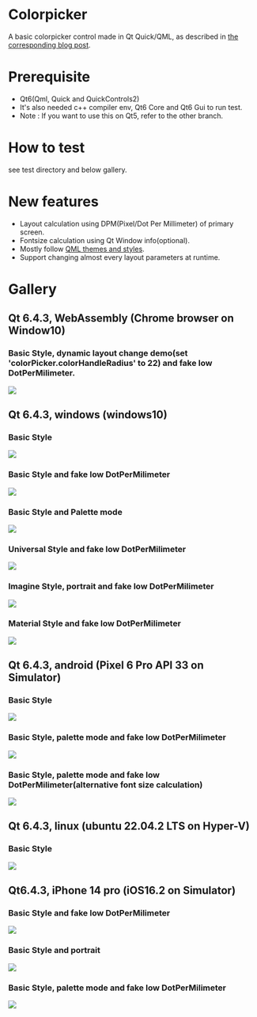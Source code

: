 # Colorpicker
A basic colorpicker control made in Qt Quick/QML, as described in [the corresponding blog post](http://blog.ruslans.com/2010/12/cute-quick-colorpicker.html).

# Prerequisite
- Qt6(Qml, Quick and QuickControls2)
- It's also needed c++ compiler env, Qt6 Core and Qt6 Gui to run test.
- Note : If you want to use this on Qt5, refer to the other branch.

# How to test
see test directory and below gallery.

# New features
- Layout calculation using DPM(Pixel/Dot Per Millimeter) of primary screen.
- Fontsize calculation using Qt Window info(optional).
- Mostly follow [QML themes and styles](https://doc.qt.io/qt-6/qtquickcontrols2-styles.html).
- Support changing almost every layout parameters at runtime.

# Gallery
## Qt 6.4.3, WebAssembly (Chrome browser on Window10)
### Basic Style, dynamic layout change demo(set 'colorPicker.colorHandleRadius' to 22) and fake low DotPerMilimeter.
![](doc_image/wasm_on_chrome.png)

## Qt 6.4.3, windows (windows10)
### Basic Style
![](doc_image/win10_FHD_landscape_basic_normal.png)

### Basic Style and fake low DotPerMilimeter
![](doc_image/win10_FHD_landscape_basic_normal_test2.png)

### Basic Style and Palette mode
![](doc_image/win10_FHD_landscape_basic_norma_palette.png)

### Universal Style and fake low DotPerMilimeter
![](doc_image/win10_FHD_landscape_universal_normal_test2.png)

### Imagine Style, portrait and fake low DotPerMilimeter
![](doc_image/win10_FHD_portrait_imagine_test2.png)

### Material Style and fake low DotPerMilimeter
![](doc_image/win10_FHD_portrait_material_test2.png)

## Qt 6.4.3, android (Pixel 6 Pro API 33 on Simulator)
### Basic Style
![](doc_image/android_portrait_basic.png)

### Basic Style, palette mode and fake low DotPerMilimeter
![](doc_image/android_landscape_basic_test1.png)

### Basic Style, palette mode and fake low DotPerMilimeter(alternative font size calculation)
![](doc_image/android_landscape_basic_test2.png)

## Qt 6.4.3, linux (ubuntu 22.04.2 LTS on Hyper-V)
### Basic Style
![](doc_image/linux_landscape_basic_normal.png)

## Qt6.4.3, iPhone 14 pro (iOS16.2 on Simulator)
### Basic Style and fake low DotPerMilimeter
![](doc_image/ios_iphone14pro_landscape_basic_small_dpm.png)

### Basic Style and portrait
![](doc_image/ios_iphone14pro_portrait_basic.png)

### Basic Style, palette mode and fake low DotPerMilimeter
![](doc_image/ios_iphone14pro_landscape_basic_smalldpm_pallete.png)

